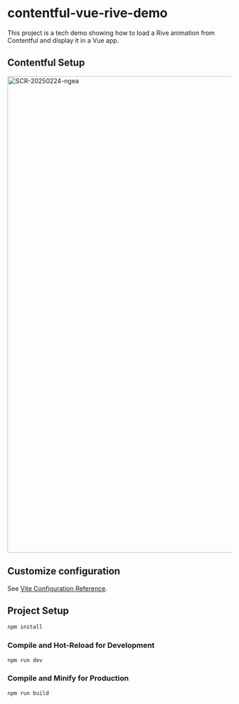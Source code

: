 # contentful-vue-rive-demo

This project is a tech demo showing how to load a Rive animation from Contentful and display it in a Vue app.

## Contentful Setup

<img width="1071" alt="SCR-20250224-ngea" src="https://github.com/user-attachments/assets/77822880-5e01-45b6-b058-5ef8171a108d" />


## Customize configuration

See [Vite Configuration Reference](https://vite.dev/config/).

## Project Setup

```sh
npm install
```

### Compile and Hot-Reload for Development

```sh
npm run dev
```

### Compile and Minify for Production

```sh
npm run build
```
